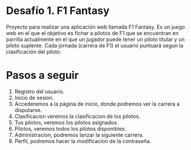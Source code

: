 # Desafío 1. F1 Fantasy
Proyecto para realizar una aplicación web llamada F1 Fantasy. Es un juego web en el que el objetivo es fichar a pilotos de F1 que se encuentran en parrilla actualmente en el que un jugador puede tener un piloto titular y un piloto suplente. Cada jornada (carrera de F1) el usuario puntuará segun la clasificación del piloto.


 # Pasos a seguir
 1. Registro del usuario.
 2. Inicio de sesion.
 3. Accederemos a la página de inicio, donde podremos ver la carrera a disputarse.
 4. Clasificacion veremos la clasificacion de los pilotos.
 5. Tus pilotos, veremos los pilotos asignados.
 6. Pilotos, veremos todos los pilotos disponibles.
 7. Administracion, podremos lanzar la siguiente carrera.
 8. Perfil, podremos hacer la modificacion de la contraseña.
